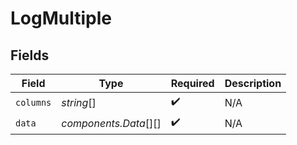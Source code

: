 # LogMultiple


## Fields

| Field                 | Type                  | Required              | Description           |
| --------------------- | --------------------- | --------------------- | --------------------- |
| `columns`             | *string*[]            | :heavy_check_mark:    | N/A                   |
| `data`                | *components.Data*[][] | :heavy_check_mark:    | N/A                   |
